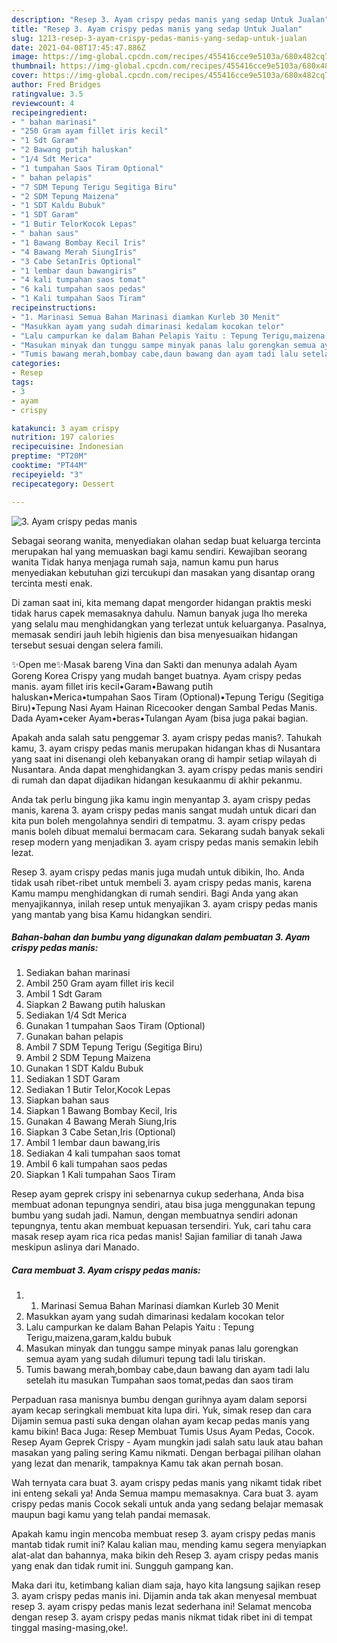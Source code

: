```yaml
---
description: "Resep 3. Ayam crispy pedas manis yang sedap Untuk Jualan"
title: "Resep 3. Ayam crispy pedas manis yang sedap Untuk Jualan"
slug: 1213-resep-3-ayam-crispy-pedas-manis-yang-sedap-untuk-jualan
date: 2021-04-08T17:45:47.886Z
image: https://img-global.cpcdn.com/recipes/455416cce9e5103a/680x482cq70/3-ayam-crispy-pedas-manis-foto-resep-utama.jpg
thumbnail: https://img-global.cpcdn.com/recipes/455416cce9e5103a/680x482cq70/3-ayam-crispy-pedas-manis-foto-resep-utama.jpg
cover: https://img-global.cpcdn.com/recipes/455416cce9e5103a/680x482cq70/3-ayam-crispy-pedas-manis-foto-resep-utama.jpg
author: Fred Bridges
ratingvalue: 3.5
reviewcount: 4
recipeingredient:
- " bahan marinasi"
- "250 Gram ayam fillet iris kecil"
- "1 Sdt Garam"
- "2 Bawang putih haluskan"
- "1/4 Sdt Merica"
- "1 tumpahan Saos Tiram Optional"
- " bahan pelapis"
- "7 SDM Tepung Terigu Segitiga Biru"
- "2 SDM Tepung Maizena"
- "1 SDT Kaldu Bubuk"
- "1 SDT Garam"
- "1 Butir TelorKocok Lepas"
- " bahan saus"
- "1 Bawang Bombay Kecil Iris"
- "4 Bawang Merah SiungIris"
- "3 Cabe SetanIris Optional"
- "1 lembar daun bawangiris"
- "4 kali tumpahan saos tomat"
- "6 kali tumpahan saos pedas"
- "1 Kali tumpahan Saos Tiram"
recipeinstructions:
- "1. Marinasi Semua Bahan Marinasi diamkan Kurleb 30 Menit"
- "Masukkan ayam yang sudah dimarinasi kedalam kocokan telor"
- "Lalu campurkan ke dalam Bahan Pelapis Yaitu : Tepung Terigu,maizena,garam,kaldu bubuk"
- "Masukan minyak dan tunggu sampe minyak panas lalu gorengkan semua ayam yang sudah dilumuri tepung tadi lalu tiriskan."
- "Tumis bawang merah,bombay cabe,daun bawang dan ayam tadi lalu setelah itu masukan Tumpahan saos tomat,pedas dan saos tiram"
categories:
- Resep
tags:
- 3
- ayam
- crispy

katakunci: 3 ayam crispy 
nutrition: 197 calories
recipecuisine: Indonesian
preptime: "PT20M"
cooktime: "PT44M"
recipeyield: "3"
recipecategory: Dessert

---
```



![3. Ayam crispy pedas manis](https://img-global.cpcdn.com/recipes/455416cce9e5103a/680x482cq70/3-ayam-crispy-pedas-manis-foto-resep-utama.jpg)

Sebagai seorang wanita, menyediakan olahan sedap buat keluarga tercinta merupakan hal yang memuaskan bagi kamu sendiri. Kewajiban seorang  wanita Tidak hanya menjaga rumah saja, namun kamu pun harus menyediakan kebutuhan gizi tercukupi dan masakan yang disantap orang tercinta mesti enak.

Di zaman  saat ini, kita memang dapat mengorder hidangan praktis meski tidak harus capek memasaknya dahulu. Namun banyak juga lho mereka yang selalu mau menghidangkan yang terlezat untuk keluarganya. Pasalnya, memasak sendiri jauh lebih higienis dan bisa menyesuaikan hidangan tersebut sesuai dengan selera famili. 

✨Open me✨Masak bareng Vina dan Sakti dan menunya adalah Ayam Goreng Korea Crispy yang mudah banget buatnya. Ayam crispy pedas manis. ayam fillet iris kecil•Garam•Bawang putih haluskan•Merica•tumpahan Saos Tiram (Optional)•Tepung Terigu (Segitiga Biru)•Tepung Nasi Ayam Hainan Ricecooker dengan Sambal Pedas Manis. Dada Ayam•ceker Ayam•beras•Tulangan Ayam (bisa juga pakai bagian.

Apakah anda salah satu penggemar 3. ayam crispy pedas manis?. Tahukah kamu, 3. ayam crispy pedas manis merupakan hidangan khas di Nusantara yang saat ini disenangi oleh kebanyakan orang di hampir setiap wilayah di Nusantara. Anda dapat menghidangkan 3. ayam crispy pedas manis sendiri di rumah dan dapat dijadikan hidangan kesukaanmu di akhir pekanmu.

Anda tak perlu bingung jika kamu ingin menyantap 3. ayam crispy pedas manis, karena 3. ayam crispy pedas manis sangat mudah untuk dicari dan kita pun boleh mengolahnya sendiri di tempatmu. 3. ayam crispy pedas manis boleh dibuat memalui bermacam cara. Sekarang sudah banyak sekali resep modern yang menjadikan 3. ayam crispy pedas manis semakin lebih lezat.

Resep 3. ayam crispy pedas manis juga mudah untuk dibikin, lho. Anda tidak usah ribet-ribet untuk membeli 3. ayam crispy pedas manis, karena Kamu mampu menghidangkan di rumah sendiri. Bagi Anda yang akan menyajikannya, inilah resep untuk menyajikan 3. ayam crispy pedas manis yang mantab yang bisa Kamu hidangkan sendiri.

<!--inarticleads1-->

##### Bahan-bahan dan bumbu yang digunakan dalam pembuatan 3. Ayam crispy pedas manis:

1. Sediakan  bahan marinasi
1. Ambil 250 Gram ayam fillet iris kecil
1. Ambil 1 Sdt Garam
1. Siapkan 2 Bawang putih haluskan
1. Sediakan 1/4 Sdt Merica
1. Gunakan 1 tumpahan Saos Tiram (Optional)
1. Gunakan  bahan pelapis
1. Ambil 7 SDM Tepung Terigu (Segitiga Biru)
1. Ambil 2 SDM Tepung Maizena
1. Gunakan 1 SDT Kaldu Bubuk
1. Sediakan 1 SDT Garam
1. Sediakan 1 Butir Telor,Kocok Lepas
1. Siapkan  bahan saus
1. Siapkan 1 Bawang Bombay Kecil, Iris
1. Gunakan 4 Bawang Merah Siung,Iris
1. Siapkan 3 Cabe Setan,Iris (Optional)
1. Ambil 1 lembar daun bawang,iris
1. Sediakan 4 kali tumpahan saos tomat
1. Ambil 6 kali tumpahan saos pedas
1. Siapkan 1 Kali tumpahan Saos Tiram


Resep ayam geprek crispy ini sebenarnya cukup sederhana, Anda bisa membuat adonan tepungnya sendiri, atau bisa juga menggunakan tepung bumbu yang sudah jadi. Namun, dengan membuatnya sendiri adonan tepungnya, tentu akan membuat kepuasan tersendiri. Yuk, cari tahu cara masak resep ayam rica rica pedas manis! Sajian familiar di tanah Jawa meskipun aslinya dari Manado. 

<!--inarticleads2-->

##### Cara membuat 3. Ayam crispy pedas manis:

1. 1. Marinasi Semua Bahan Marinasi diamkan Kurleb 30 Menit
1. Masukkan ayam yang sudah dimarinasi kedalam kocokan telor
1. Lalu campurkan ke dalam Bahan Pelapis Yaitu : Tepung Terigu,maizena,garam,kaldu bubuk
1. Masukan minyak dan tunggu sampe minyak panas lalu gorengkan semua ayam yang sudah dilumuri tepung tadi lalu tiriskan.
1. Tumis bawang merah,bombay cabe,daun bawang dan ayam tadi lalu setelah itu masukan Tumpahan saos tomat,pedas dan saos tiram


Perpaduan rasa manisnya bumbu dengan gurihnya ayam dalam seporsi ayam kecap seringkali membuat kita lupa diri. Yuk, simak resep dan cara Dijamin semua pasti suka dengan olahan ayam kecap pedas manis yang kamu bikin! Baca Juga: Resep Membuat Tumis Usus Ayam Pedas, Cocok. Resep Ayam Geprek Crispy - Ayam mungkin jadi salah satu lauk atau bahan masakan yang paling sering Kamu nikmati. Dengan berbagai pilihan olahan yang lezat dan menarik, tampaknya Kamu tak akan pernah bosan. 

Wah ternyata cara buat 3. ayam crispy pedas manis yang nikamt tidak ribet ini enteng sekali ya! Anda Semua mampu memasaknya. Cara buat 3. ayam crispy pedas manis Cocok sekali untuk anda yang sedang belajar memasak maupun bagi kamu yang telah pandai memasak.

Apakah kamu ingin mencoba membuat resep 3. ayam crispy pedas manis mantab tidak rumit ini? Kalau kalian mau, mending kamu segera menyiapkan alat-alat dan bahannya, maka bikin deh Resep 3. ayam crispy pedas manis yang enak dan tidak rumit ini. Sungguh gampang kan. 

Maka dari itu, ketimbang kalian diam saja, hayo kita langsung sajikan resep 3. ayam crispy pedas manis ini. Dijamin anda tak akan menyesal membuat resep 3. ayam crispy pedas manis lezat sederhana ini! Selamat mencoba dengan resep 3. ayam crispy pedas manis nikmat tidak ribet ini di tempat tinggal masing-masing,oke!.

